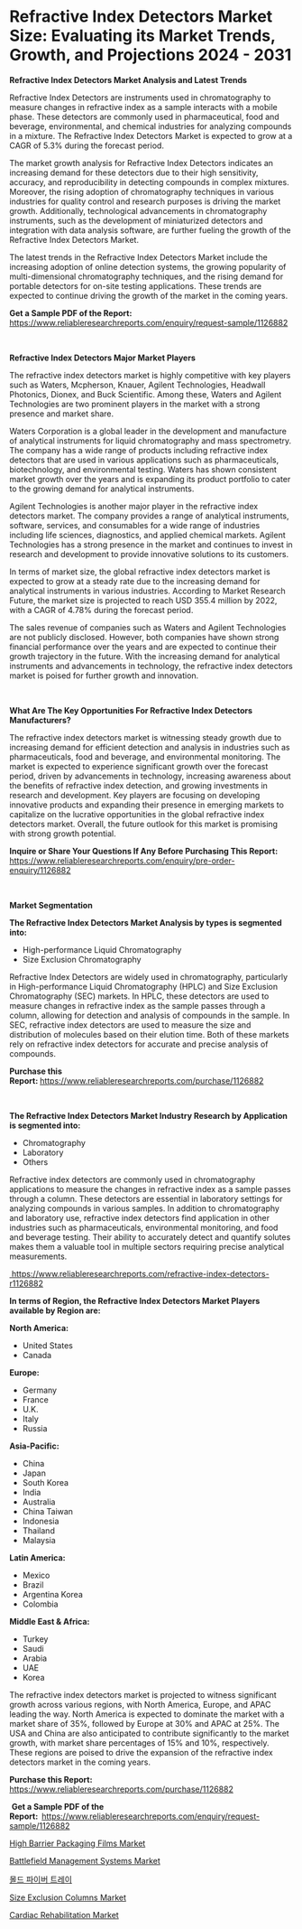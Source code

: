<p><h1>Refractive Index Detectors Market Size: Evaluating its Market Trends, Growth, and Projections 2024 - 2031</h1></p><p><strong>Refractive Index Detectors Market Analysis and Latest Trends</strong></p>
<p><p>Refractive Index Detectors are instruments used in chromatography to measure changes in refractive index as a sample interacts with a mobile phase. These detectors are commonly used in pharmaceutical, food and beverage, environmental, and chemical industries for analyzing compounds in a mixture. The Refractive Index Detectors Market is expected to grow at a CAGR of 5.3% during the forecast period.</p><p>The market growth analysis for Refractive Index Detectors indicates an increasing demand for these detectors due to their high sensitivity, accuracy, and reproducibility in detecting compounds in complex mixtures. Moreover, the rising adoption of chromatography techniques in various industries for quality control and research purposes is driving the market growth. Additionally, technological advancements in chromatography instruments, such as the development of miniaturized detectors and integration with data analysis software, are further fueling the growth of the Refractive Index Detectors Market.</p><p>The latest trends in the Refractive Index Detectors Market include the increasing adoption of online detection systems, the growing popularity of multi-dimensional chromatography techniques, and the rising demand for portable detectors for on-site testing applications. These trends are expected to continue driving the growth of the market in the coming years.</p></p>
<p><strong>Get a Sample PDF of the Report:&nbsp;</strong> <a href="https://www.reliableresearchreports.com/enquiry/request-sample/1126882">https://www.reliableresearchreports.com/enquiry/request-sample/1126882</a></p>
<p>&nbsp;</p>
<p><strong>Refractive Index Detectors Major Market Players</strong></p>
<p><p>The refractive index detectors market is highly competitive with key players such as Waters, Mcpherson, Knauer, Agilent Technologies, Headwall Photonics, Dionex, and Buck Scientific. Among these, Waters and Agilent Technologies are two prominent players in the market with a strong presence and market share.</p><p>Waters Corporation is a global leader in the development and manufacture of analytical instruments for liquid chromatography and mass spectrometry. The company has a wide range of products including refractive index detectors that are used in various applications such as pharmaceuticals, biotechnology, and environmental testing. Waters has shown consistent market growth over the years and is expanding its product portfolio to cater to the growing demand for analytical instruments.</p><p>Agilent Technologies is another major player in the refractive index detectors market. The company provides a range of analytical instruments, software, services, and consumables for a wide range of industries including life sciences, diagnostics, and applied chemical markets. Agilent Technologies has a strong presence in the market and continues to invest in research and development to provide innovative solutions to its customers.</p><p>In terms of market size, the global refractive index detectors market is expected to grow at a steady rate due to the increasing demand for analytical instruments in various industries. According to Market Research Future, the market size is projected to reach USD 355.4 million by 2022, with a CAGR of 4.78% during the forecast period.</p><p>The sales revenue of companies such as Waters and Agilent Technologies are not publicly disclosed. However, both companies have shown strong financial performance over the years and are expected to continue their growth trajectory in the future. With the increasing demand for analytical instruments and advancements in technology, the refractive index detectors market is poised for further growth and innovation.</p></p>
<p>&nbsp;</p>
<p><strong>What Are The Key Opportunities For Refractive Index Detectors Manufacturers?</strong></p>
<p><p>The refractive index detectors market is witnessing steady growth due to increasing demand for efficient detection and analysis in industries such as pharmaceuticals, food and beverage, and environmental monitoring. The market is expected to experience significant growth over the forecast period, driven by advancements in technology, increasing awareness about the benefits of refractive index detection, and growing investments in research and development. Key players are focusing on developing innovative products and expanding their presence in emerging markets to capitalize on the lucrative opportunities in the global refractive index detectors market. Overall, the future outlook for this market is promising with strong growth potential.</p></p>
<p><strong>Inquire or Share Your Questions If Any Before Purchasing This Report:</strong> <a href="https://www.reliableresearchreports.com/enquiry/pre-order-enquiry/1126882">https://www.reliableresearchreports.com/enquiry/pre-order-enquiry/1126882</a></p>
<p>&nbsp;</p>
<p><strong>Market Segmentation</strong></p>
<p><strong>The Refractive Index Detectors Market Analysis by types is segmented into:</strong></p>
<p><ul><li>High-performance Liquid Chromatography</li><li>Size Exclusion Chromatography</li></ul></p>
<p><p>Refractive Index Detectors are widely used in chromatography, particularly in High-performance Liquid Chromatography (HPLC) and Size Exclusion Chromatography (SEC) markets. In HPLC, these detectors are used to measure changes in refractive index as the sample passes through a column, allowing for detection and analysis of compounds in the sample. In SEC, refractive index detectors are used to measure the size and distribution of molecules based on their elution time. Both of these markets rely on refractive index detectors for accurate and precise analysis of compounds.</p></p>
<p><strong>Purchase this Report:&nbsp;</strong><a href="https://www.reliableresearchreports.com/purchase/1126882">https://www.reliableresearchreports.com/purchase/1126882</a></p>
<p>&nbsp;</p>
<p><strong>The Refractive Index Detectors Market Industry Research by Application is segmented into:</strong></p>
<p><ul><li>Chromatography</li><li>Laboratory</li><li>Others</li></ul></p>
<p><p>Refractive index detectors are commonly used in chromatography applications to measure the changes in refractive index as a sample passes through a column. These detectors are essential in laboratory settings for analyzing compounds in various samples. In addition to chromatography and laboratory use, refractive index detectors find application in other industries such as pharmaceuticals, environmental monitoring, and food and beverage testing. Their ability to accurately detect and quantify solutes makes them a valuable tool in multiple sectors requiring precise analytical measurements.</p></p>
<p><a href="https://www.reliableresearchreports.com/refractive-index-detectors-r1126882">&nbsp;https://www.reliableresearchreports.com/refractive-index-detectors-r1126882</a></p>
<p><strong>In terms of Region, the Refractive Index Detectors Market Players available by Region are:</strong></p>
<p>
    <p> <strong> North America: </strong>
        <ul>
            <li>United States</li>
            <li>Canada</li>
        </ul>
        </p> 
    <p> <strong> Europe: </strong>
        <ul>
            <li>Germany</li>
            <li>France</li>
            <li>U.K.</li>
            <li>Italy</li>
            <li>Russia</li>
        </ul>
        </p> 
    <p> <strong> Asia-Pacific: </strong>
        <ul>
            <li>China</li>
            <li>Japan</li>
            <li>South Korea</li>
            <li>India</li>
            <li>Australia</li>
            <li>China Taiwan</li>
            <li>Indonesia</li>
            <li>Thailand</li>
            <li>Malaysia</li>
        </ul>
        </p> 
    <p> <strong> Latin America: </strong>
        <ul>
            <li>Mexico</li>
            <li>Brazil</li>
            <li>Argentina Korea</li>
            <li>Colombia</li>
        </ul>
        </p> 
    <p> <strong> Middle East & Africa: </strong>
        <ul>
            <li>Turkey</li>
            <li>Saudi</li>
            <li>Arabia</li>
            <li>UAE</li>
            <li>Korea</li>
        </ul>
    </p>
    </p>
<p><p>The refractive index detectors market is projected to witness significant growth across various regions, with North America, Europe, and APAC leading the way. North America is expected to dominate the market with a market share of 35%, followed by Europe at 30% and APAC at 25%. The USA and China are also anticipated to contribute significantly to the market growth, with market share percentages of 15% and 10%, respectively. These regions are poised to drive the expansion of the refractive index detectors market in the coming years.</p></p>
<p><strong>Purchase this Report: </strong><a href="https://www.reliableresearchreports.com/purchase/1126882">https://www.reliableresearchreports.com/purchase/1126882</a></p>
<p>&nbsp;<strong>Get a Sample PDF of the Report:&nbsp;&nbsp;</strong><a href="https://www.reliableresearchreports.com/enquiry/request-sample/1126882">https://www.reliableresearchreports.com/enquiry/request-sample/1126882</a></p>
<p><strong></strong></p>
<p><p><a href="https://issuu.com/reportprime-2/docs/high-barrier-packaging-films-market_371b93bac33534">High Barrier Packaging Films Market</a></p><p><a href="https://www.linkedin.com/pulse/battlefield-management-systems-market-insights-cagr-5dkze?trackingId=j0hwPaFqttd9b1I9EKLi2A%3D%3D">Battlefield Management Systems Market</a></p><p><a href="https://github.com/Hubertstyenger6685/Market-Research-Report-List-1/blob/main/671778327424.md">몰드 파이버 트레이</a></p><p><a href="https://github.com/mabutironaldo/Market-Research-Report-List-4/blob/main/size-exclusion-columns-market.md">Size Exclusion Columns Market</a></p><p><a href="https://www.linkedin.com/pulse/cardiac-rehabilitation-market-furnishes-information-share-wspae?trackingId=bqiyTnrx6RclaD2qJGpV8A%3D%3D">Cardiac Rehabilitation Market</a></p></p>